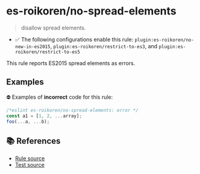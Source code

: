 # es-roikoren/no-spread-elements
> disallow spread elements.

- ✅ The following configurations enable this rule: `plugin:es-roikoren/no-new-in-es2015`, `plugin:es-roikoren/restrict-to-es3`, and `plugin:es-roikoren/restrict-to-es5`

This rule reports ES2015 spread elements as errors.

## Examples

⛔ Examples of **incorrect** code for this rule:

```js
/*eslint es-roikoren/no-spread-elements: error */
const a1 = [1, 2, ...array];
foo(...a, ...b);
```

## 📚 References

- [Rule source](https://github.com/roikoren755/eslint-plugin-es/blob/v2.0.1/src/rules/no-spread-elements.ts)
- [Test source](https://github.com/roikoren755/eslint-plugin-es/blob/v2.0.1/tests/src/rules/no-spread-elements.ts)

